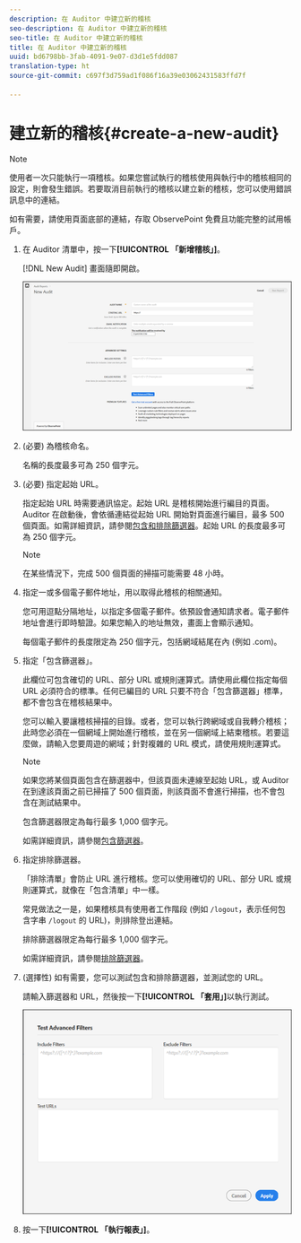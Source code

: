 ```yaml
---
description: 在 Auditor 中建立新的稽核
seo-description: 在 Auditor 中建立新的稽核
seo-title: 在 Auditor 中建立新的稽核
title: 在 Auditor 中建立新的稽核
uuid: bd6798bb-3fab-4091-9e07-d3d1e5fdd087
translation-type: ht
source-git-commit: c697f3d759ad1f086f16a39e03062431583ffd7f

---
```



# 建立新的稽核{#create-a-new-audit}

>[!NOTE]
>
>使用者一次只能執行一項稽核。如果您嘗試執行的稽核使用與執行中的稽核相同的設定，則會發生錯誤。若要取消目前執行的稽核以建立新的稽核，您可以使用錯誤訊息中的連結。

如有需要，請使用頁面底部的連結，存取 ObservePoint 免費且功能完整的試用帳戶。

1. 在 Auditor 清單中，按一下&#x200B;**[!UICONTROL 「新增稽核」]**。

   [!DNL New Audit] 畫面隨即開啟。

   ![](assets/config.png)

1. (必要) 為稽核命名。

   名稱的長度最多可為 250 個字元。
1. (必要) 指定起始 URL。

   指定起始 URL 時需要通訊協定。起始 URL 是稽核開始進行編目的頁面。Auditor 在啟動後，會依循連結從起始 URL 開始對頁面進行編目，最多 500 個頁面。如需詳細資訊，請參閱[包含和排除篩選器](../create-audit/filters.md#concept-23531490bb124981ba807ed1806e3257)。起始 URL 的長度最多可為 250 個字元。

   >[!NOTE]
   >
   >在某些情況下，完成 500 個頁面的掃描可能需要 48 小時。

1. 指定一或多個電子郵件地址，用以取得此稽核的相關通知。

   您可用逗點分隔地址，以指定多個電子郵件。依預設會通知請求者。電子郵件地址會進行即時驗證。如果您輸入的地址無效，畫面上會顯示通知。

   每個電子郵件的長度限定為 250 個字元，包括網域結尾在內 (例如 .com)。
1. 指定「包含篩選器」。

   此欄位可包含確切的 URL、部分 URL 或規則運算式。請使用此欄位指定每個 URL 必須符合的標準。任何已編目的 URL 只要不符合「包含篩選器」標準，都不會包含在稽核結果中。

   您可以輸入要讓稽核掃描的目錄。或者，您可以執行跨網域或自我轉介稽核；此時您必須在一個網域上開始進行稽核，並在另一個網域上結束稽核。若要這麼做，請輸入您要周遊的網域；針對複雜的 URL 模式，請使用規則運算式。

   >[!NOTE]
   >
   >如果您將某個頁面包含在篩選器中，但該頁面未連線至起始 URL，或 Auditor 在到達該頁面之前已掃描了 500 個頁面，則該頁面不會進行掃描，也不會包含在測試結果中。

   包含篩選器限定為每行最多 1,000 個字元。

   如需詳細資訊，請參閱[包含篩選器](../create-audit/filters.md#section-7626060a56a24b658f8c05f031ac3f5f)。
1. 指定排除篩選器。

   「排除清單」會防止 URL 進行稽核。您可以使用確切的 URL、部分 URL 或規則運算式，就像在「包含清單」中一樣。

   常見做法之一是，如果稽核具有使用者工作階段 (例如 `/logout`，表示任何包含字串 `/logout` 的 URL)，則排除登出連結。

   排除篩選器限定為每行最多 1,000 個字元。

   如需詳細資訊，請參閱[排除篩選器](../create-audit/filters.md#section-00aa5e10c878473b91ba0844bebe7ca9)。
1. (選擇性) 如有需要，您可以測試包含和排除篩選器，並測試您的 URL。

   請輸入篩選器和 URL，然後按一下&#x200B;**[!UICONTROL 「套用」]**&#x200B;以執行測試。

   ![](assets/test-advanced-filters.png)

1. 按一下&#x200B;**[!UICONTROL 「執行報表」]**。

